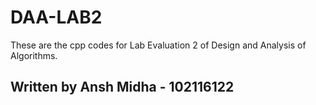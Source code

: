 # DAA-LAB2
These are the cpp codes for Lab Evaluation 2 of Design and Analysis of Algorithms.
## Written by Ansh Midha - 102116122
